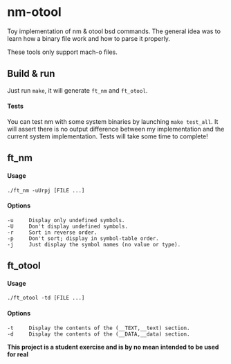 # nm-otool
Toy implementation of nm & otool bsd commands. The general idea was to learn how a binary file work and how to parse it properly.

These tools only support mach-o files.
## Build & run
Just run `make`, it will generate `ft_nm` and `ft_otool`.

#### Tests
You can test nm with some system binaries by launching `make test_all`. It will assert there is no output difference between my implementation and the current system implementation.
Tests will take some time to complete!

## ft_nm
#### Usage
`./ft_nm -uUrpj [FILE ...]`
#### Options
```
-u     Display only undefined symbols.
-U     Don't display undefined symbols.
-r     Sort in reverse order.
-p     Don't sort; display in symbol-table order.
-j     Just display the symbol names (no value or type).
```

## ft_otool
#### Usage
`./ft_otool -td [FILE ...]`
#### Options
```
-t     Display the contents of the (__TEXT,__text) section.
-d     Display the contents of the (__DATA,__data) section.
```

**This project is a student exercise and is by no mean intended to be used for real**
